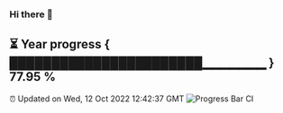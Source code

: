 ### Hi there 👋
⏳ Year progress { ███████████████████████▁▁▁▁▁▁▁ } 77.95 %
---
⏰ Updated on Wed, 12 Oct 2022 12:42:37 GMT
![Progress Bar CI](https://github.com/liununu/liununu/workflows/Progress%20Bar%20CI/badge.svg)
